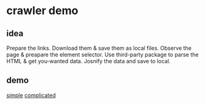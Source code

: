 # crawler demo

## idea

Prepare the links.
Download them & save them as local files.
Observe the page & preapare the element selector.
Use third-party package to parse the HTML & get you-wanted data.
Josnify the data and save to local.

## demo

[simple](kuwo.py)
[complicated](xiaozhu.py)